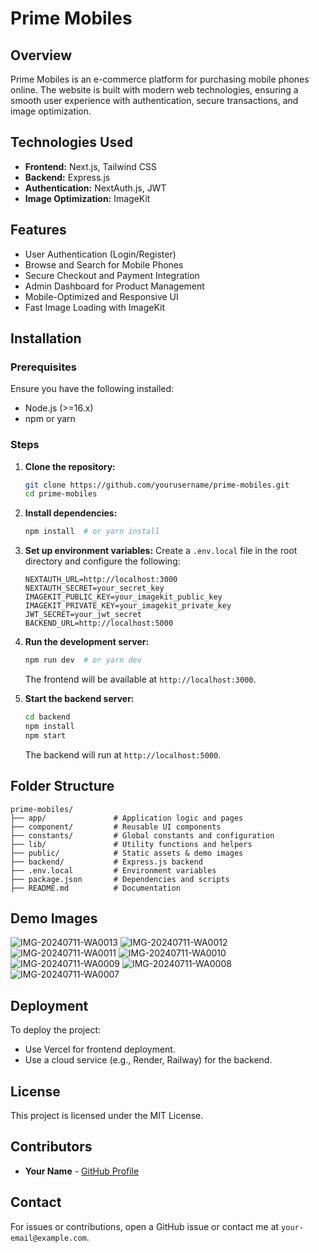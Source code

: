 # Prime Mobiles

## Overview
Prime Mobiles is an e-commerce platform for purchasing mobile phones online. The website is built with modern web technologies, ensuring a smooth user experience with authentication, secure transactions, and image optimization.

## Technologies Used
- **Frontend:** Next.js, Tailwind CSS
- **Backend:** Express.js
- **Authentication:** NextAuth.js, JWT
- **Image Optimization:** ImageKit

## Features
- User Authentication (Login/Register)
- Browse and Search for Mobile Phones
- Secure Checkout and Payment Integration
- Admin Dashboard for Product Management
- Mobile-Optimized and Responsive UI
- Fast Image Loading with ImageKit

## Installation
### Prerequisites
Ensure you have the following installed:
- Node.js (>=16.x)
- npm or yarn

### Steps
1. **Clone the repository:**
   ```sh
   git clone https://github.com/yourusername/prime-mobiles.git
   cd prime-mobiles
   ```
2. **Install dependencies:**
   ```sh
   npm install  # or yarn install
   ```
3. **Set up environment variables:**
   Create a `.env.local` file in the root directory and configure the following:
   ```env
   NEXTAUTH_URL=http://localhost:3000
   NEXTAUTH_SECRET=your_secret_key
   IMAGEKIT_PUBLIC_KEY=your_imagekit_public_key
   IMAGEKIT_PRIVATE_KEY=your_imagekit_private_key
   JWT_SECRET=your_jwt_secret
   BACKEND_URL=http://localhost:5000
   ```
4. **Run the development server:**
   ```sh
   npm run dev  # or yarn dev
   ```
   The frontend will be available at `http://localhost:3000`.

5. **Start the backend server:**
   ```sh
   cd backend
   npm install
   npm start
   ```
   The backend will run at `http://localhost:5000`.

## Folder Structure
```
prime-mobiles/
├── app/               # Application logic and pages
├── component/         # Reusable UI components
├── constants/         # Global constants and configuration
├── lib/               # Utility functions and helpers
├── public/            # Static assets & demo images
├── backend/           # Express.js backend
├── .env.local         # Environment variables
├── package.json       # Dependencies and scripts
├── README.md          # Documentation
```

## Demo Images
![IMG-20240711-WA0013](https://github.com/RayanCooray/phone-shop/blob/master/public/application/Screenshot%20(4251).png)
![IMG-20240711-WA0012](https://github.com/RayanCooray/phone-shop/blob/master/public/application/Screenshot%20(4253).png)
![IMG-20240711-WA0011](https://github.com/RayanCooray/phone-shop/blob/master/public/application/Screenshot%20(4254).png)
![IMG-20240711-WA0010](https://github.com/RayanCooray/phone-shop/blob/master/public/application/Screenshot%20(4255).png)
![IMG-20240711-WA0009](https://github.com/RayanCooray/phone-shop/blob/master/public/application/Screenshot%20(4256).png)
![IMG-20240711-WA0008](https://github.com/RayanCooray/phone-shop/blob/master/public/application/Screenshot%20(4258).png)
![IMG-20240711-WA0007](https://github.com/RayanCooray/phone-shop/blob/master/public/application/Screenshot%20(4259).png)


## Deployment
To deploy the project:
- Use Vercel for frontend deployment.
- Use a cloud service (e.g., Render, Railway) for the backend.

## License
This project is licensed under the MIT License.

## Contributors
- **Your Name** - [GitHub Profile](https://github.com/yourusername)

## Contact
For issues or contributions, open a GitHub issue or contact me at `your-email@example.com`.

